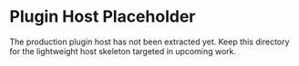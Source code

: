# Plugin Host Placeholder

The production plugin host has not been extracted yet.
Keep this directory for the lightweight host skeleton targeted in upcoming work.
